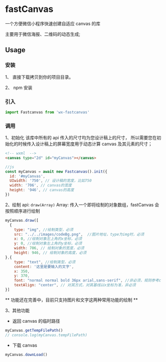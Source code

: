 # fastCanvas

一个方便微信小程序快速创建自适应 canvas 的库

主要用于微信海报、二维码的动态生成;

## Usage

### 安装

1、 直接下载拷贝到你的项目目录。

2、 npm 安装

### 引入

```js
import Fastcanvas from 'wx-fastcanvas'
```

### 调用

1、初始化
该库中所有的 api 传入的尺寸均为您设计稿上的尺寸，
所以需要您在初始化的时候传入设计稿上的屏幕宽度用于动态计算 canvas 及其元素的尺寸；

```html
<!-- wxml  -->
<canvas type="2d" id="myCanvas"></canvas>
```

```js
//js
const myCanvas = await new Fastcanvas().init({
  id: '#myCanvas',
  UIwidth: '750', // 设计稿的宽度，比如750
  width: '706', // canvas的宽度
  height: '946', // canvas的高度
})
```

2、绘制
api: `draw(Array)`
Array: 传入一个即将绘制的对象数组，fastCanvas 会按照顺序进行绘制

```js
myCanvas.draw([
  {
    type: "img", //绘制类型，必须
    src: "../../images/codeBg.png",  //图片地址，type为img时，必须
    x: 0, //绘制对象左上角的x坐标，必须
    y: 0, //绘制对象左上角的y坐标，必须
    width: 706, // 绘制对象的宽度，必须
    height: 946, // 绘制对象的高度，必须
},{
    type: "text", //绘制类型，必须
    content: '这里是要输入的文字',
    x: 350,
    y: 370,
    font: "normal normal bold 36px arial,sans-serif", //非必须，规则参考css font属性
    textAlign: "center", // 对其方式，对其基线以x坐标为准，非必须
}]

```

** 功能还在完善中，目前只支持图片和文字这两种常用功能的绘制 **

3、其他功能

- 返回 canvas 的临时路径

```js
myCanvas.getTempFilePath()
// console.log(myCanvas.tempFilePath)
```

- 下载 canvas

```js
myCanvas.downLoad()
```
